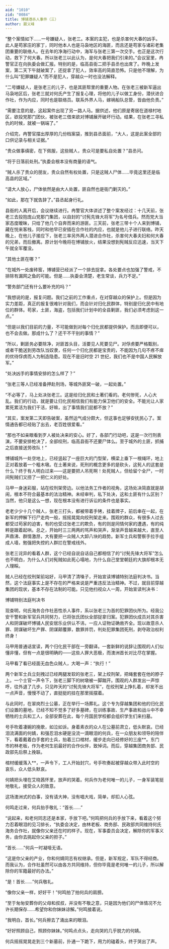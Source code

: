 ```yaml
---
aid: "1010"
zid: "0084"
title: 博铺港杀人事件（三）
author: 聂义峰
---
```


“整个案情如下……一号嫌疑人，张老三。本案的主犯，也是杀害何大春的凶手。此人是苟家庄的家丁，同时他本人也是马袅地区的海匪，而且还是苟家与诸彩老集团重要的联络人。在去年的净海行动中，海军与张老三第一次交手。也正是这次行动，救下了何大春。所以张老三以此认为，是何大春把我们引来的。”会议室里，冉警官正在向执委会做汇报。特别的是，临高县衙二把手县丞也出席了。昨晚上发案，第二天下午就破案了，还捉拿了犯人，效率高的简直恐怖。只是他不理解，为什么叫“犯罪嫌疑人”而不是犯人，穿越众一时也没法解释。

“二号嫌疑人，是张老三的儿子，也是其匪帮里的重要人物。在张老三被新军逼出马袅地区后，张老三就对何氏产生了报复心理，将他的儿子以做工身份，潜伏进合作社，作为内应，同时也是联络员。联系外界人马，嫁祸船队总管，皆由他负责。”

“需要注意的是，这起案件出现了另一路人马。据供述，他们原是寄居在道禄村地区，欲投党那门团伙，被张老三借来欲对博铺展开破坏行动。结果，在张老三寻私仇的时候，就被一锅端了。”

介绍完，冉警官摆出厚厚的几份档案袋，推到县丞面前，“大人，这是此案全部的口供记录与相关证据。”

“贵众做事缜密，在下佩服，这些贼人，贵众可是要私自处置？”县丞问。

“将于日落前处刑。”执委会根本没有商量的语气。

“贼人杀了贵众的朋友，贵众自然有权处置，只是这贼人尸体……毕竟这里还是临高县的区域。”

“请大人放心，尸体依然是由大人处置，匪自然也是衙门剿灭的。”

“如此，那在下就告辞了。”县丞起身行礼。

县衙的人离开后，会议继续进行。冉警官大体讲述了整个案发经过：十几天前，张老三去投抱庞山党那门集团，以自封的“讨髡先锋大将军”为名号借兵。然而党大当家态度暧昧，只给了他几个自奔而来的游匪。三天前，张老三带十个人来到博铺，藏在悦来客栈，同时和他早已安插在合作社的内应，也就是他儿子进行联络。昨天晚上，在他儿子接应下，张老三率另外两人潜进合作社，杀害何大春夫妇和何大春的兄弟，而后撤离。原计划今晚将在博铺放火，结果没想到髡贼反应迅速，当天下午就全军覆没。

“其他土匪在哪？”

“在城外一处废砖窑，博铺营已经派了一个排去捉拿。各处要点也加强了警戒，不排除有漏网之鱼的可能。但是……执委会清楚，老生常谈，兵力不足。”

“警务部门还有什么要补充的吗？”

“我想说的是，报复问题。我们之前的工作重点，在对穿越众的保护上。但是因为实力差距，真正的报复很难针对我们，而会针对归化民群体，特别是归化民中有地位的群体。苟家，土匪，海盗，包括我们计划中的全县剿匪，我们必须考虑到这一点。”

“但是以我们目前的力量，不可能做到对每个归化民都提供保护。而且即便可以，也不会去做。那成什么了？还干不干别的事情？”

“所以，剿匪务必要除净，对匪首头目，活要见人死要见尸。对俘虏要严格甄别，或者干脆送到劳改队当奴隶，任何一个归化民都是宝贵的，不能因为几句不疼不痒的优待俘虏而人为制造隐患。现在不是旧时空 21 世纪，我们也不是中国人民解放军。”

“处决凶手的事情安排的怎么样了？”

“张老三等人已经准备押赴刑场，等城外匪窝一破，一起处置。”

“不必等了，马上处决张老三。这是给归化民和土著们看的。老何惨死，人心大乱。我们的行动，就是要让归化民相信我们有能力保卫他们的安全。不能光让人家累死累活为我们干活，好嘛，出了事情我们屁都不放？”

“其实，案发第二天即告破案，虽然运气成分颇大，但这事也足够安抚民心了。案情通告都已经贴了出去，老百姓很爱看。”

“那也不如亲眼看到歹人被处决来的安心。好了，各部门行动吧，这是一次行刑表演，不要安排枪决了，全部绞刑，临高县衙不还要尸体么。至于城外的土匪，抓捕之后直接送劳改队！”

博铺城外一处空地上，已经竖起了一座巨大的门型架，横梁上垂下一根绳环，地上正对着放着一个粗木墩。在土著来说，死刑的概念更多的是砍头，这髡人的这套是什么？终于有人明白过来——这是要把人吊死啊！处死贼人，但给留个全尸，一时间髡贼们又捞了一把仁义的好处。

马甲一身迷彩服，站在绞刑架旁边。以他法务工作者的视角，这场处决简直就是胡闹，根本不符合最基本的法治精神。未经审判，私下处决，这和土匪有什么区别？当然，他只是这么一想，现在根本没有进行诉讼的条件也是事实。

老老少少十几个贼人，张老三打头，都被带着手铐，挂着牌子，前后串在一起，在新军的押解下行尸走肉一般，摇摇晃晃向绞刑架走来。围观的群众，有很多人过去都受过苟家的迫害，有的也受过张老三的欺负，有的则是同情何家的遭遇，有的纯粹是跟着起哄。总之，开始时三三两两的骂声和哭声，渐渐声音越来越大，直至人声鼎沸、群情激昂，大有要把一众贼人大卸八块的趋势。新军士兵和警察手拉手组成人墙，勉强把失控的人群拦在警戒线外。

张老三诧异的看着人群，这个已经自说自话自己都相信了的“讨髡先锋大将军”怎么也不明白，为什么人们对髡贼如此死心塌地，为什么自己堂堂朝廷的大旗却根本无人理睬。

贼人已经在绞刑架前站好，马甲清了清嗓子，开始宣读博铺特别法庭判决书。当然，这个法庭事实上是不存在的严格来说是严重违反法治精神。不过，就目前穿越集团的现状，基本不存在法制的可能。只见他扫视众人一周，开始宣读判决书：

博铺特别法庭判决书

现查明，何氏海务合作社恶性杀人事件，系以张老三为首的犯罪团伙所为。经我公安干警和新军官兵共同努力，已将张氏团伙全部捉拿归案。犯罪团伙成员对其杀害人和阴谋破坏博铺人民安居乐业供认不讳，一应人证物证确凿齐全。现以故意杀人罪、阴谋破坏生产罪、阴谋颠覆罪，数罪并罚，判处犯罪集团死刑，剥夺政治权利终身！

马甲用普通话宣读，两个归化民干部在一旁翻译。一套新鲜的说辞让围观的人们似懂非懂，但有一点是很明确的——这些人罪大恶极，而澳洲首长对比尽在掌握。

马甲看了看已经面无血色众贼人，大喝一声：“执行！”

两个新军士兵立刻拽过已经两腿发软的张老三，架上绞刑架，把绳套套在他的脖子上。一个士官一声令下，张老三脚下的树墩被一脚踹开。围观的人群发出一声惊呼，往外退了几步。只见昨天的“讨髡先锋大将军”，在绞刑架上挣扎着，却发不出一点声音，慢慢不动了，直挺挺的挂在那里摇摆着。

与此同时，在翠岗烈士公墓，正在举行一场葬礼。这个专为穿越集团和他的归化民们设置的墓地，已经不知不觉多了好多墓碑，在训练事故、生产事故和战斗中不幸牺牲的士兵和工人，全部安葬在此，每个月国民学校都会组织学生们来扫墓。

号手吹着凄婉的挽歌，如泣如诉。身着素衣的众人在公墓前肃立，低头默哀。已经泪流满面的何婧，和强忍泪水硬是没流一滴眼泪的何兵，在一众朋友和领导的陪伴下，看着戴着白手套的士兵，抬着三口棺材，缓步走向已经修好的三座\*\*。东门市的林老板，作为老何生前最好的合作伙伴，致悼词。而后，穿越集团商务部、民政部先后祭上挽联。

棺材缓缓落入\*\*，一声令下，工人开始封穴，号手吹奏起被穿越众带入此时空的哀乐，众人低头默哀。

何婧把头埋在艾晓茜怀里，放声的哭着。何兵作为老何唯一的儿子，一身军装笔挺地敬礼，接受众人的致意。

这场澳洲式的白事，没有请大神，没有唱大戏，简单，却扣人心弦。

何鸣走过来，何兵抬手敬礼：“首长……”

“说起来，和老何同志还是本家，手放下吧。”何鸣把何兵的手放下来，看着这个努力忍着眼泪的见习排长，“执委会决定，由林老板、商务部、民政部共同维持何氏海务合作社，就像你父亲还在时的样子。现在，军事委员会决定，解除你的军事义务，由你去挑起你父亲的担子。”

“首长……”何兵一时凝噎无语。

“这是你父亲的产业，你和何婧同志有权继承。但是，新军规定，军队不得经商。而我认为，合作社虽然可以由各方共同维持，但你毕竟是老何唯一的儿子，所以解除你的军籍最好的办法。”

“是！首长……”何兵敬礼。

“像你父亲一样，好好干！”何鸣拍了拍何兵的肩膀。

“至于匆匆安葬你的父母和叔叔，并没有不敬之意，只是因为他们的尸体情况不允许长期保存……希望你和你妹妹谅解。”何鸣接着说。

“我明白，首长。”何兵擦去了涌出来的眼泪。

“好好照顾自己，照顾你妹妹。”何鸣点点头，走向哭的几乎脱力的何婧。

何兵摇摇晃晃走到三个新墓前，扑通一下跪下，用力的磕着头，终于哭出了声。
